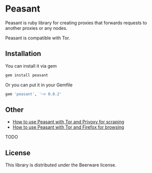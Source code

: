 # Peasant

Peasant is ruby library for creating proxies that forwards requests to
another proxies or any nodes.

Peasant is compatible with Tor.

## Installation

You can install it via gem

```bash
gem install peasant
```

Or you can put it in your Gemfile

```ruby
gem 'peasant', '~> 0.0.2'
```

## Other

* [How to use Peasant with Tor and Privoxy for scraping](https://github.com/reneklacan/peasant/wiki/How-to-use-Peasant-with-Tor-and-Privoxy-for-scraping)
* [How to use Peasant with Tor and Firefox for
browsing](https://github.com/reneklacan/peasant/wiki/How-to-use-Peasant-with-Tor-and-Firefox-for-browsing)

TODO

## License

This library is distributed under the Beerware license.
